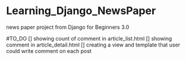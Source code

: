 # Learning_Django_NewsPaper

news paper project from Django for Beginners 3.0


#TO_DO
[] showing count of comment in article_list.html
[] showing comment in article_detail.html
[] creating a view and template that user could write comment on each post
